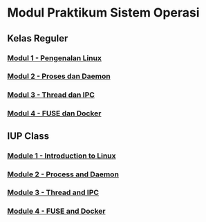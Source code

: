 # Modul Praktikum Sistem Operasi

## Kelas Reguler

### [Modul 1 - Pengenalan Linux](/Modul1/README-ID.md)

### [Modul 2 - Proses dan Daemon](/Modul2/README.md)

### [Modul 3 - Thread dan IPC](/Modul3/README.md)

### [Modul 4 - FUSE dan Docker](/Modul4/README.md)

## IUP Class

### [Module 1 - Introduction to Linux](/Modul1/README-EN.md)

### [Module 2 - Process and Daemon](/Modul2/README-English.md)

### [Module 3 - Thread and IPC](/Modul3/README-English.md)

### [Module 4 - FUSE and Docker](/Modul4/README-English.md)
